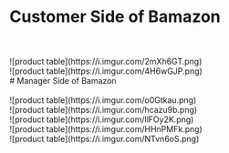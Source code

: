 # Customer Side of Bamazon
<br>
<br>
![product table](https://i.imgur.com/2mXh6GT.png)
<br>
![product table](https://i.imgur.com/4H6wGJP.png)
<br>
# Manager Side of Bamazon
<br>
<br>
![product table](https://i.imgur.com/o0Gtkau.png)
<br>
![product table](https://i.imgur.com/hcazu9b.png)
<br>
![product table](https://i.imgur.com/llFOy2K.png)
<br>
![product table](https://i.imgur.com/HHnPMFk.png)
<br>
![product table](https://i.imgur.com/NTvn6oS.png)
